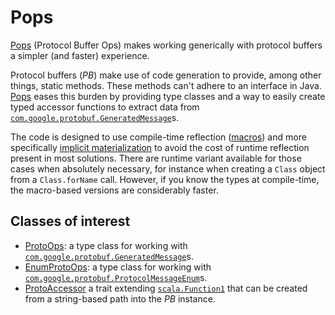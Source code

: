 # Pops

[Pops](https://github.com/deaktator/pops) (Protocol Buffer Ops) makes working generically with protocol buffers
a simpler (and faster) experience.  



Protocol buffers (*PB*) make use of code generation to provide, among other things, static methods.  These methods can't adhere to an interface in Java. [Pops](https://github.com/deaktator/pops) eases this burden by providing type classes and a way to easily create typed accessor functions to extract data from [`com.google.protobuf.GeneratedMessage`](https://developers.google.com/protocol-buffers/docs/reference/java/com/google/protobuf/GeneratedMessage)s.  

The code is designed to use compile-time reflection ([macros](http://docs.scala-lang.org/overviews/macros/overview.html)) and more specifically [implicit materialization](http://docs.scala-lang.org/overviews/macros/implicits) to avoid the cost of runtime reflection present in most solutions.  There are runtime variant available for those cases when absolutely necessary, for instance when creating a `Class` object from a `Class.forName` call.  However, if you know the types at compile-time, the macro-based versions are considerably faster.

## Classes of interest

- [ProtoOps](https://github.com/deaktator/pops/blob/master/pops-2.4.1/src/main/scala/deaktator/pops/msgs/ProtoOps.scala): a
type class for working with [`com.google.protobuf.GeneratedMessage`](https://developers.google.com/protocol-buffers/docs/reference/java/com/google/protobuf/GeneratedMessage)s.
- [EnumProtoOps](https://github.com/deaktator/pops/blob/master/pops-2.4.1/src/main/scala/deaktator/pops/enums/EnumProtoOps.scala): a type class for working with [`com.google.protobuf.ProtocolMessageEnum`](https://developers.google.com/protocol-buffers/docs/reference/java/com/google/protobuf/ProtocolMessageEnum)s.
- [ProtoAccessor](https://github.com/deaktator/pops/blob/master/pops-2.4.1/src/main/scala/deaktator/pops/fn/ProtoAccessor.scala) a trait extending [`scala.Function1`](http://www.scala-lang.org/api/current/index.html#scala.Function1) that can be created from a string-based path into the *PB* instance.
